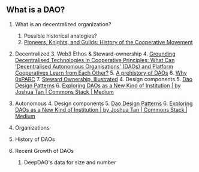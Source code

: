 ## What is a DAO?

1. What is an decentralized organization?
   1. Possible historical analogies?
   2. [Pioneers, Knights, and Guilds: History of the Cooperative Movement](https://econreview.berkeley.edu/pioneers-knights-and-guilds-history-of-the-cooperative-movement/)
2. Decentralized
   3. Web3 Ethos & Steward-ownership
   4. [Grounding Decentralised Technologies in Cooperative Principles: What Can 'Decentralised Autonomous Organisations' (DAOs) and Platform Cooperatives Learn from Each Other?](https://papers.ssrn.com/sol3/papers.cfm?abstract_id=3979223)
   5. [A prehistory of DAOs](https://gnosisguild.mirror.xyz/t4F5rItMw4-mlpLZf5JQhElbDfQ2JRVKAzEpanyxW1Q)
   6. [Why 0xPARC](https://0xparc.org/blog/why-0xPARC)
   7. [Steward Ownership, Illustrated](https://www.alternativeownershipadvisors.com/blog/illustrated)
   4. Design components
   5. [Dao Design Patterns](https://kelsienabben.substack.com/p/dao-design-patterns)
   6. [Exploring DAOs as a New Kind of Institution | by Joshua Tan | Commons Stack | Medium](https://medium.com/commonsstack/exploring-daos-as-a-new-kind-of-institution-8103e6b156d4)
3. Autonomous
   4. Design components
   5. [Dao Design Patterns](https://kelsienabben.substack.com/p/dao-design-patterns)
   6. [Exploring DAOs as a New Kind of Institution | by Joshua Tan | Commons Stack | Medium](https://medium.com/commonsstack/exploring-daos-as-a-new-kind-of-institution-8103e6b156d4)
4. Organizations


1. History of DAOs
2. Recent Growth of DAOs
	1. DeepDAO's data for size and number
